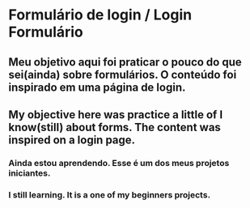 # Formulário de login / Login Formulário

## Meu objetivo aqui foi praticar o pouco do que sei(ainda) sobre formulários. O conteúdo foi inspirado em uma página de login.

## My objective here was practice a little of I know(still) about forms. The content was inspired on a login page.

### Ainda estou aprendendo. Esse é um dos meus projetos iniciantes.

### I still learning. It is a one of my beginners projects.
